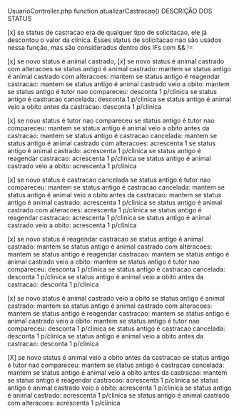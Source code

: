 UsuarioController.php
function atualizarCastracao()
DESCRIÇÃO DOS STATUS

[x] se status de castracao era de qualquer tipo de solicitacao, ele já descontou o valor da clínica. Esses status de solicitacao nao são usados nessa função, mas são considerados dentro dos IFs com && !=

[x] se novo status é animal castrado,
[x] se novo status é animal castrado com alteracoes
    se status antigo é animal castrado: mantem
    se status antigo é animal castrado com alteracoes: mantem
    se status antigo é reagendar castracao: mantem
    se status antigo é animal castrado veio a obito: mantem
    se status antigo é tutor nao compareceu: desconta 1 p/clinica
    se status antigo é castracao cancelada: desconta 1 p/clinica
    se status antigo é animal veio a obito antes da castracao: desconta 1 p/clinica

[x] se novo status é tutor nao compareceu
    se status antigo é tutor nao compareceu: mantem
    se status antigo é animal veio a obito antes da castracao: mantem
    se status antigo é castracao cancelada: mantem
    se status antigo é animal castrado com alteracoes: acrescenta 1
    se status antigo é animal castrado: acrescenta 1 p/clinica
    se status antigo é reagendar castracao: acrescenta 1 p/clinica
    se status antigo é animal castrado veio a obito: acrescenta 1 p/clinica

[x] se novo status é castracao cancelada
    se status antigo é tutor nao compareceu: mantem
    se status antigo é castracao cancelada: mantem
    se status antigo é animal veio a obito antes da castracao: mantem
    se status antigo é animal castrado: acrescenta 1 p/clinica
    se status antigo é animal castrado com alteracoes: acrescenta 1 p/clinica
    se status antigo é reagendar castracao: acrescenta 1 p/clinica
    se status antigo é animal castrado veio a obito: acrescenta 1 p/clinica

[x] se novo status é reagendar castracao
    se status antigo é animal castrado: mantem
    se status antigo é animal castrado com alteracoes: mantem
    se status antigo é reagendar castracao: mantem
    se status antigo é animal castrado veio a obito: mantem
    se status antigo é tutor nao compareceu: desconta 1 p/clinica
    se status antigo é castracao cancelada: desconta 1 p/clinica
    se status antigo é animal veio a obito antes da castracao: desconta 1 p/clinica

[x] se novo status é animal castrado veio a obito
    se status antigo é animal castrado: mantem
    se status antigo é animal castrado com alteracoes: mantem
    se status antigo é reagendar castracao:  mantem
    se status antigo é animal castrado veio a obito: mantem
    se status antigo é tutor nao compareceu: desconta 1 p/clinica
    se status antigo é castracao cancelada:  desconta 1 p/clinica
    se status antigo é animal veio a obito antes da castracao: desconta 1 p/clinica

[X] se novo status é animal veio a obito antes da castracao
    se status antigo é tutor nao compareceu: mantem
    se status antigo é castracao cancelada:  mantem
    se status antigo é animal veio a obito antes da castracao: mantem
    se status antigo é reagendar castracao:  acrescenta 1 p/clinica
    se status antigo é animal castrado veio a obito: acrescenta 1 p/clinica
    se status antigo é animal castrado: acrescenta 1 p/clinica
    se status antigo é animal castrado com alteracoes: acrescenta 1 p/clinica